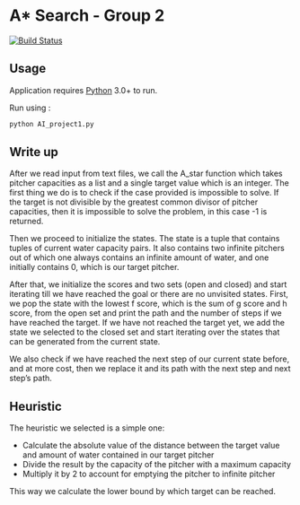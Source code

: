 # A* Search - Group 2


[![Build Status](https://travis-ci.org/joemccann/dillinger.svg?branch=master)](https://travis-ci.org/joemccann/dillinger)


## Usage
Application requires [Python](https://www.python.org/downloads/) 3.0+ to run.

Run using :
```sh
python AI_project1.py 
```

## Write up
After we read input from text files, we call the A_star function which takes pitcher capacities as a list and a single target value which is an integer.  The first thing we do is to check if the case provided is impossible to solve. If the target is not divisible by the greatest common divisor of pitcher capacities, then it is impossible to solve the problem, in this case -1 is returned.

Then we proceed to initialize the states. The state is a tuple that contains tuples of current water capacity pairs. It also contains two infinite pitchers out of which one always contains an infinite amount of water, and one initially contains 0, which is our target pitcher.

After that, we initialize the scores and two sets (open and closed) and start iterating till we have reached the goal or there are no unvisited states. First, we pop the state with the lowest f score, which is the sum of g score and h score, from the open set and print the path and the number of steps if we have reached the target. If we have not reached the target yet, we add the state we selected to the closed set and start iterating over the states that can be generated from the current state. 

We also check if we have reached the next step of our current state before, and at more cost, then we replace it and its path with the next step and next step’s path.



## Heuristic 

The heuristic we selected is a simple one:
- Calculate the absolute value of the distance between the target value and amount of water contained in our target pitcher
- Divide the result by the capacity of the pitcher with a maximum capacity
- Multiply it by 2 to account for emptying the pitcher to infinite pitcher

This way we calculate the lower bound by which target can be reached.
